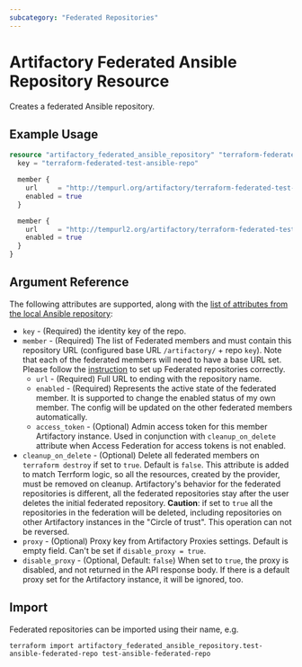 ```yaml
---
subcategory: "Federated Repositories"
---
```

# Artifactory Federated Ansible Repository Resource

Creates a federated Ansible repository.

## Example Usage

```terraform
resource "artifactory_federated_ansible_repository" "terraform-federated-test-ansible-repo" {
  key = "terraform-federated-test-ansible-repo"

  member {
    url     = "http://tempurl.org/artifactory/terraform-federated-test-ansible-repo"
    enabled = true
  }

  member {
    url     = "http://tempurl2.org/artifactory/terraform-federated-test-ansible-repo-2"
    enabled = true
  }
}
```

## Argument Reference

The following attributes are supported, along with the [list of attributes from the local Ansible repository](local_ansible_repository.md):

* `key` - (Required) the identity key of the repo.
* `member` - (Required) The list of Federated members and must contain this repository URL (configured base URL
  `/artifactory/` + repo `key`). Note that each of the federated members will need to have a base URL set.
   Please follow the [instruction](https://www.jfrog.com/confluence/display/JFROG/Working+with+Federated+Repositories#WorkingwithFederatedRepositories-SettingUpaFederatedRepository)
   to set up Federated repositories correctly.
  * `url` - (Required) Full URL to ending with the repository name.
  * `enabled` - (Required) Represents the active state of the federated member. It is supported to change the enabled
      status of my own member. The config will be updated on the other federated members automatically.
  * `access_token` - (Optional) Admin access token for this member Artifactory instance. Used in conjunction with `cleanup_on_delete` attribute when Access Federation for access tokens is not enabled.
* `cleanup_on_delete` - (Optional) Delete all federated members on `terraform destroy` if set to `true`. Default is `false`. This attribute is added to match Terrform logic, so all the resources, created by the provider, must be removed on cleanup. Artifactory's behavior for the federated repositories is different, all the federated repositories stay after the user deletes the initial federated repository. **Caution**: if set to `true` all the repositories in the federation will be deleted, including repositories on other Artifactory instances in the "Circle of trust". This operation can not be reversed.
* `proxy` - (Optional) Proxy key from Artifactory Proxies settings. Default is empty field. Can't be set if `disable_proxy = true`.
* `disable_proxy` - (Optional, Default: `false`) When set to `true`, the proxy is disabled, and not returned in the API response body. If there is a default proxy set for the Artifactory instance, it will be ignored, too.

## Import

Federated repositories can be imported using their name, e.g.
```shell
terraform import artifactory_federated_ansible_repository.test-ansible-federated-repo test-ansible-federated-repo
```
